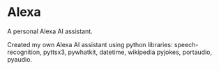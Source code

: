 # Alexa
A personal Alexa AI assistant. 

Created my own Alexa AI assistant using python libraries: speech-recognition, pyttsx3, pywhatkit, datetime, wikipedia pyjokes, portaudio, pyaudio. 
